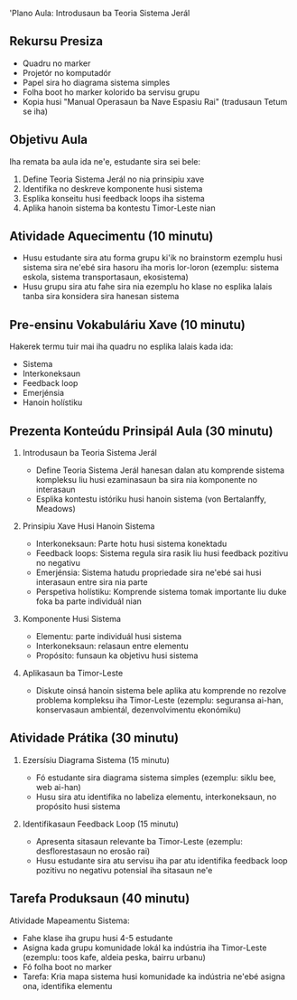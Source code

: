 'Plano Aula: Introdusaun ba Teoria Sistema Jerál

## Rekursu Presiza
- Quadru no marker
- Projetór no komputadór
- Papel sira ho diagrama sistema simples
- Folha boot ho marker kolorido ba servisu grupu
- Kopia husi "Manual Operasaun ba Nave Espasiu Rai" (tradusaun Tetum se iha)

## Objetivu Aula
Iha remata ba aula ida ne'e, estudante sira sei bele:
1. Define Teoria Sistema Jerál no nia prinsipiu xave
2. Identifika no deskreve komponente husi sistema
3. Esplika konseitu husi feedback loops iha sistema
4. Aplika hanoin sistema ba kontestu Timor-Leste nian

## Atividade Aquecimentu (10 minutu)
- Husu estudante sira atu forma grupu ki'ik no brainstorm ezemplu husi sistema sira ne'ebé sira hasoru iha moris lor-loron (ezemplu: sistema eskola, sistema transportasaun, ekosistema)
- Husu grupu sira atu fahe sira nia ezemplu ho klase no esplika lalais tanba sira konsidera sira hanesan sistema

## Pre-ensinu Vokabuláriu Xave (10 minutu)
Hakerek termu tuir mai iha quadru no esplika lalais kada ida:
- Sistema
- Interkoneksaun
- Feedback loop
- Emerjénsia
- Hanoin holístiku

## Prezenta Konteúdu Prinsipál Aula (30 minutu)
1. Introdusaun ba Teoria Sistema Jerál
   - Define Teoria Sistema Jerál hanesan dalan atu komprende sistema kompleksu liu husi ezaminasaun ba sira nia komponente no interasaun
   - Esplika kontestu istóriku husi hanoin sistema (von Bertalanffy, Meadows)

2. Prinsipiu Xave Husi Hanoin Sistema
   - Interkoneksaun: Parte hotu husi sistema konektadu
   - Feedback loops: Sistema regula sira rasik liu husi feedback pozitivu no negativu
   - Emerjénsia: Sistema hatudu propriedade sira ne'ebé sai husi interasaun entre sira nia parte
   - Perspetiva holístiku: Komprende sistema tomak importante liu duke foka ba parte individuál nian

3. Komponente Husi Sistema
   - Elementu: parte individuál husi sistema
   - Interkoneksaun: relasaun entre elementu
   - Propósito: funsaun ka objetivu husi sistema

4. Aplikasaun ba Timor-Leste
   - Diskute oinsá hanoin sistema bele aplika atu komprende no rezolve problema kompleksu iha Timor-Leste (ezemplu: seguransa ai-han, konservasaun ambientál, dezenvolvimentu ekonómiku)

## Atividade Prátika (30 minutu)
1. Ezersísiu Diagrama Sistema (15 minutu)
   - Fó estudante sira diagrama sistema simples (ezemplu: siklu bee, web ai-han)
   - Husu sira atu identifika no labeliza elementu, interkoneksaun, no propósito husi sistema

2. Identifikasaun Feedback Loop (15 minutu)
   - Apresenta sitasaun relevante ba Timor-Leste (ezemplu: desflorestasaun no erosão rai)
   - Husu estudante sira atu servisu iha par atu identifika feedback loop pozitivu no negativu potensial iha sitasaun ne'e

## Tarefa Produksaun (40 minutu)
Atividade Mapeamentu Sistema:
- Fahe klase iha grupu husi 4-5 estudante
- Asigna kada grupu komunidade lokál ka indústria iha Timor-Leste (ezemplu: toos kafe, aldeia peska, bairru urbanu)
- Fó folha boot no marker
- Tarefa: Kria mapa sistema husi komunidade ka indústria ne'ebé asigna ona, identifika elementu